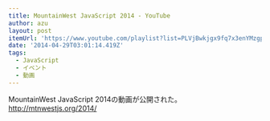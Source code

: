 ```yaml
---
title: MountainWest JavaScript 2014 - YouTube
author: azu
layout: post
itemUrl: 'https://www.youtube.com/playlist?list=PLVjBwkjgx9fq7x3enYMzgpQkrSvJiI8-X'
date: '2014-04-29T03:01:14.419Z'
tags:
  - JavaScript
  - イベント
  - 動画
---
```

MountainWest JavaScript 2014の動画が公開された。
http://mtnwestjs.org/2014/

